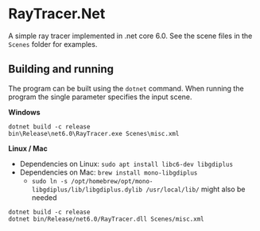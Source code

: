 # RayTracer.Net

A simple ray tracer implemented in .net core 6.0.
See the scene files in the `Scenes` folder for examples.

## Building and running

The program can be built using the `dotnet` command.
When running the program the single parameter specifies the input scene.

**Windows**
```
dotnet build -c release
bin\Release\net6.0\RayTracer.exe Scenes\misc.xml
```

**Linux / Mac**
- Dependencies on Linux: `sudo apt install libc6-dev libgdiplus`
- Dependencies on Mac: `brew install mono-libgdiplus`
  - `sudo ln -s /opt/homebrew/opt/mono-libgdiplus/lib/libgdiplus.dylib /usr/local/lib/` might also be needed

```
dotnet build -c release
dotnet bin/Release/net6.0/RayTracer.dll Scenes/misc.xml
```
